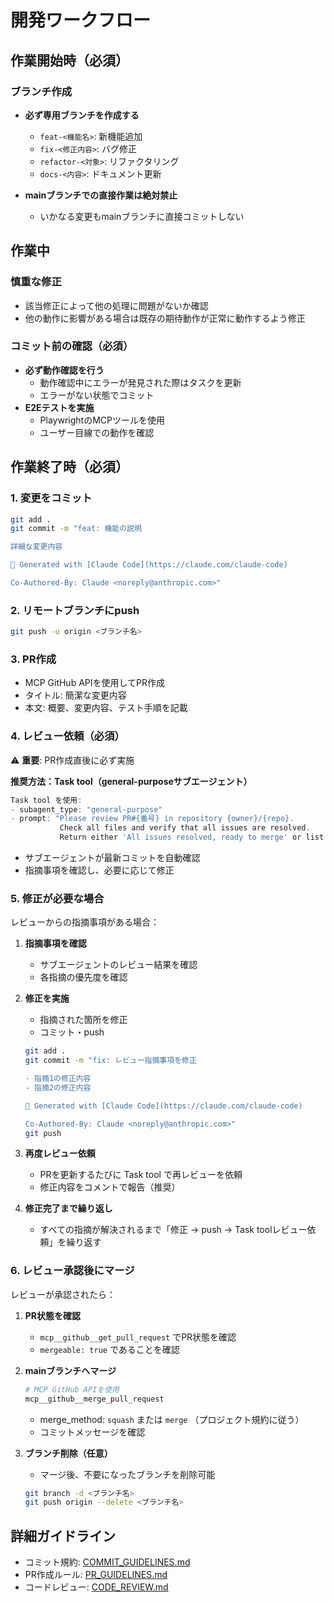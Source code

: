 # 開発ワークフロー

## 作業開始時（必須）

### ブランチ作成
- **必ず専用ブランチを作成する**
  - `feat-<機能名>`: 新機能追加
  - `fix-<修正内容>`: バグ修正
  - `refactor-<対象>`: リファクタリング
  - `docs-<内容>`: ドキュメント更新

- **mainブランチでの直接作業は絶対禁止**
  - いかなる変更もmainブランチに直接コミットしない

## 作業中

### 慎重な修正
- 該当修正によって他の処理に問題がないか確認
- 他の動作に影響がある場合は既存の期待動作が正常に動作するよう修正

### コミット前の確認（必須）
- **必ず動作確認を行う**
  - 動作確認中にエラーが発見された際はタスクを更新
  - エラーがない状態でコミット
- **E2Eテストを実施**
  - PlaywrightのMCPツールを使用
  - ユーザー目線での動作を確認

## 作業終了時（必須）

### 1. 変更をコミット
```bash
git add .
git commit -m "feat: 機能の説明

詳細な変更内容

🤖 Generated with [Claude Code](https://claude.com/claude-code)

Co-Authored-By: Claude <noreply@anthropic.com>"
```

### 2. リモートブランチにpush
```bash
git push -u origin <ブランチ名>
```

### 3. PR作成
- MCP GitHub APIを使用してPR作成
- タイトル: 簡潔な変更内容
- 本文: 概要、変更内容、テスト手順を記載

### 4. レビュー依頼（必須）
⚠️ **重要**: PR作成直後に必ず実施

**推奨方法：Task tool（general-purposeサブエージェント）**

```typescript
Task tool を使用:
- subagent_type: "general-purpose"
- prompt: "Please review PR#{番号} in repository {owner}/{repo}.
           Check all files and verify that all issues are resolved.
           Return either 'All issues resolved, ready to merge' or list remaining problems."
```

- サブエージェントが最新コミットを自動確認
- 指摘事項を確認し、必要に応じて修正

### 5. 修正が必要な場合
レビューからの指摘事項がある場合：

1. **指摘事項を確認**
   - サブエージェントのレビュー結果を確認
   - 各指摘の優先度を確認

2. **修正を実施**
   - 指摘された箇所を修正
   - コミット・push
   ```bash
   git add .
   git commit -m "fix: レビュー指摘事項を修正

   - 指摘1の修正内容
   - 指摘2の修正内容

   🤖 Generated with [Claude Code](https://claude.com/claude-code)

   Co-Authored-By: Claude <noreply@anthropic.com>"
   git push
   ```

3. **再度レビュー依頼**
   - PRを更新するたびに Task tool で再レビューを依頼
   - 修正内容をコメントで報告（推奨）

4. **修正完了まで繰り返し**
   - すべての指摘が解決されるまで「修正 → push → Task toolレビュー依頼」を繰り返す

### 6. レビュー承認後にマージ
レビューが承認されたら：

1. **PR状態を確認**
   - `mcp__github__get_pull_request` でPR状態を確認
   - `mergeable: true` であることを確認

2. **mainブランチへマージ**
   ```bash
   # MCP GitHub APIを使用
   mcp__github__merge_pull_request
   ```
   - merge_method: `squash` または `merge` （プロジェクト規約に従う）
   - コミットメッセージを確認

3. **ブランチ削除（任意）**
   - マージ後、不要になったブランチを削除可能
   ```bash
   git branch -d <ブランチ名>
   git push origin --delete <ブランチ名>
   ```

## 詳細ガイドライン

- コミット規約: [COMMIT_GUIDELINES.md](./COMMIT_GUIDELINES.md)
- PR作成ルール: [PR_GUIDELINES.md](./PR_GUIDELINES.md)
- コードレビュー: [CODE_REVIEW.md](./CODE_REVIEW.md)
